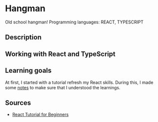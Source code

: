 # Hangman
Old school hangman! Programming languages: REACT, TYPESCRIPT

## Description

## Working with React and TypeScript

## Learning goals
At first, I started with a tutorial refresh my React skills. During this, I made some [notes]() to make sure that I understood the learnings.

## Sources
* [React Tutorial for Beginners](https://www.youtube.com/watch?v=SqcY0GlETPk)
